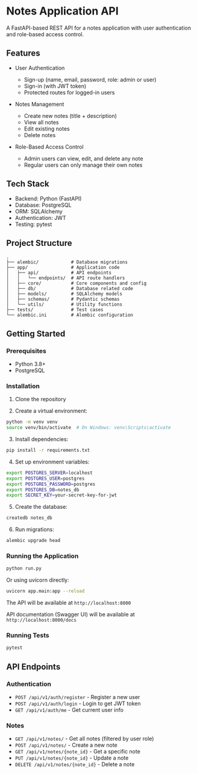 # Notes Application API

A FastAPI-based REST API for a notes application with user authentication and role-based access control.

## Features

- User Authentication
  - Sign-up (name, email, password, role: admin or user)
  - Sign-in (with JWT token)
  - Protected routes for logged-in users

- Notes Management
  - Create new notes (title + description)
  - View all notes
  - Edit existing notes
  - Delete notes

- Role-Based Access Control
  - Admin users can view, edit, and delete any note
  - Regular users can only manage their own notes

## Tech Stack

- Backend: Python (FastAPI)
- Database: PostgreSQL
- ORM: SQLAlchemy
- Authentication: JWT
- Testing: pytest

## Project Structure

```
.
├── alembic/            # Database migrations
├── app/                # Application code
│   ├── api/            # API endpoints
│   │   └── endpoints/  # API route handlers
│   ├── core/           # Core components and config
│   ├── db/             # Database related code
│   ├── models/         # SQLAlchemy models
│   ├── schemas/        # Pydantic schemas
│   └── utils/          # Utility functions
├── tests/              # Test cases
└── alembic.ini         # Alembic configuration
```

## Getting Started

### Prerequisites

- Python 3.8+
- PostgreSQL

### Installation

1. Clone the repository

2. Create a virtual environment:

```bash
python -m venv venv
source venv/bin/activate  # On Windows: venv\Scripts\activate
```

3. Install dependencies:

```bash
pip install -r requirements.txt
```

4. Set up environment variables:

```bash
export POSTGRES_SERVER=localhost
export POSTGRES_USER=postgres
export POSTGRES_PASSWORD=postgres
export POSTGRES_DB=notes_db
export SECRET_KEY=your-secret-key-for-jwt
```

5. Create the database:

```bash
createdb notes_db
```

6. Run migrations:

```bash
alembic upgrade head
```

### Running the Application

```bash
python run.py
```

Or using uvicorn directly:

```bash
uvicorn app.main:app --reload
```

The API will be available at `http://localhost:8000`

API documentation (Swagger UI) will be available at `http://localhost:8000/docs`

### Running Tests

```bash
pytest
```

## API Endpoints

### Authentication

- `POST /api/v1/auth/register` - Register a new user
- `POST /api/v1/auth/login` - Login to get JWT token
- `GET /api/v1/auth/me` - Get current user info

### Notes

- `GET /api/v1/notes/` - Get all notes (filtered by user role)
- `POST /api/v1/notes/` - Create a new note
- `GET /api/v1/notes/{note_id}` - Get a specific note
- `PUT /api/v1/notes/{note_id}` - Update a note
- `DELETE /api/v1/notes/{note_id}` - Delete a note